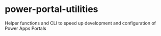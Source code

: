 # power-portal-utilities
Helper functions and CLI to speed up development and configuration of Power Apps Portals
